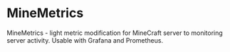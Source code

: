 # MineMetrics
MineMetrics - light metric modification for MineCraft server to monitoring server activity.
Usable with Grafana and Prometheus.
